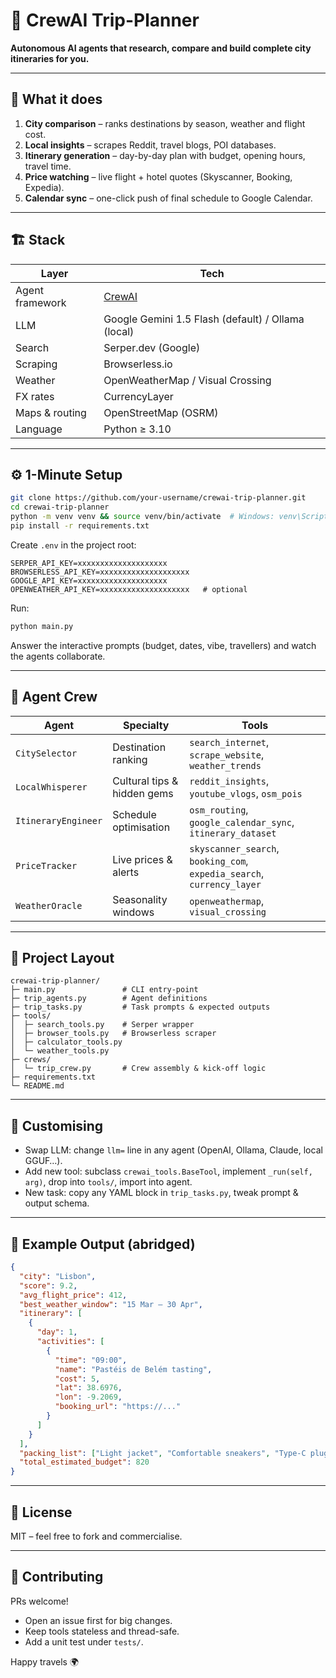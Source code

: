 # 🧳 CrewAI Trip-Planner  
**Autonomous AI agents that research, compare and build complete city itineraries for you.**

---

## 🚀 What it does
1. **City comparison** – ranks destinations by season, weather and flight cost.  
2. **Local insights** – scrapes Reddit, travel blogs, POI databases.  
3. **Itinerary generation** – day-by-day plan with budget, opening hours, travel time.  
4. **Price watching** – live flight + hotel quotes (Skyscanner, Booking, Expedia).  
5. **Calendar sync** – one-click push of final schedule to Google Calendar.

---

## 🏗️ Stack
| Layer | Tech |
|-------|------|
| Agent framework | [CrewAI](https://github.com/joaomdmoura/crewai) |
| LLM | Google Gemini 1.5 Flash (default) / Ollama (local) |
| Search | Serper.dev (Google) |
| Scraping | Browserless.io |
| Weather | OpenWeatherMap / Visual Crossing |
| FX rates | CurrencyLayer |
| Maps & routing | OpenStreetMap (OSRM) |
| Language | Python ≥ 3.10 |

---

## ⚙️ 1-Minute Setup
```bash
git clone https://github.com/your-username/crewai-trip-planner.git
cd crewai-trip-planner
python -m venv venv && source venv/bin/activate  # Windows: venv\Scripts\activate
pip install -r requirements.txt
```

Create `.env` in the project root:
```env
SERPER_API_KEY=xxxxxxxxxxxxxxxxxxxx
BROWSERLESS_API_KEY=xxxxxxxxxxxxxxxxxxxx
GOOGLE_API_KEY=xxxxxxxxxxxxxxxxxxxx
OPENWEATHER_API_KEY=xxxxxxxxxxxxxxxxxxxx   # optional
```

Run:
```bash
python main.py
```
Answer the interactive prompts (budget, dates, vibe, travellers) and watch the agents collaborate.

---

## 🧠 Agent Crew
| Agent | Specialty | Tools |
|-------|-----------|-------|
| `CitySelector` | Destination ranking | `search_internet`, `scrape_website`, `weather_trends` |
| `LocalWhisperer` | Cultural tips & hidden gems | `reddit_insights`, `youtube_vlogs`, `osm_pois` |
| `ItineraryEngineer` | Schedule optimisation | `osm_routing`, `google_calendar_sync`, `itinerary_dataset` |
| `PriceTracker` | Live prices & alerts | `skyscanner_search`, `booking_com`, `expedia_search`, `currency_layer` |
| `WeatherOracle` | Seasonality windows | `openweathermap`, `visual_crossing` |

---

## 📁 Project Layout
```
crewai-trip-planner/
├─ main.py               # CLI entry-point
├─ trip_agents.py        # Agent definitions
├─ trip_tasks.py         # Task prompts & expected outputs
├─ tools/
│  ├─ search_tools.py    # Serper wrapper
│  ├─ browser_tools.py   # Browserless scraper
│  ├─ calculator_tools.py
│  └─ weather_tools.py
├─ crews/
│  └─ trip_crew.py       # Crew assembly & kick-off logic
├─ requirements.txt
└─ README.md
```

---

## 🔧 Customising
- Swap LLM: change `llm=` line in any agent (OpenAI, Ollama, Claude, local GGUF…).  
- Add new tool: subclass `crewai_tools.BaseTool`, implement `_run(self, arg)`, drop into `tools/`, import into agent.  
- New task: copy any YAML block in `trip_tasks.py`, tweak prompt & output schema.

---

## 🧪 Example Output (abridged)
```json
{
  "city": "Lisbon",
  "score": 9.2,
  "avg_flight_price": 412,
  "best_weather_window": "15 Mar – 30 Apr",
  "itinerary": [
    {
      "day": 1,
      "activities": [
        {
          "time": "09:00",
          "name": "Pastéis de Belém tasting",
          "cost": 5,
          "lat": 38.6976,
          "lon": -9.2069,
          "booking_url": "https://..."
        }
      ]
    }
  ],
  "packing_list": ["Light jacket", "Comfortable sneakers", "Type-C plug"],
  "total_estimated_budget": 820
}
```

---

## 📄 License
MIT – feel free to fork and commercialise.

---

## 🤝 Contributing
PRs welcome!  
- Open an issue first for big changes.  
- Keep tools stateless and thread-safe.  
- Add a unit test under `tests/`.

Happy travels 🌍
